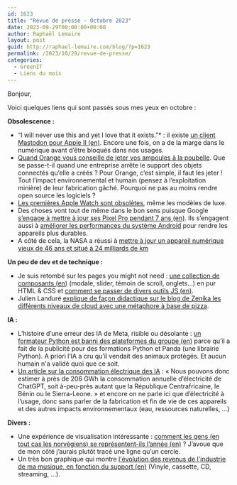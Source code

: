 ```yaml
---
id: 1623
title: "Revue de presse - Octobre 2023"
date: 2023-09-29T00:00:00+00:00
author: Raphaël Lemaire
layout: post
guid: http://raphael-lemaire.com/blog/?p=1623
permalink: /2023/10/29/revue-de-presse/
categories:
  - GreenIT
  - Liens du mois
---
```


Bonjour,

Voici quelques liens qui sont passés sous mes yeux en octobre :

**Obsolescence :** 
* “I will never use this and yet I love that it exists.”* : il existe [un client Mastodon pour Apple II (en)](https://www.colino.net/wordpress/en/mastodon-for-apple-ii/). Encore une fois, on a de la marge dans le numérique avant d’être bloqués dans nos usages.
* [Quand Orange vous conseille de jeter vos ampoules à la poubelle](https://www.frandroid.com/marques/orange/1830761_quand-orange-vous-conseille-de-jeter-vos-ampoules-a-la-poubelle). Que se passe-t-il quand une entreprise arrête le support des objets connectés qu’elle a créés ? Pour Orange, c’est simple, il faut les jeter ! Tout l’impact environnemental et humain (pensez à l’exploitation minière) de leur fabrication gâché. Pourquoi ne pas au moins rendre open source les logiciels ?
* [Les premières Apple Watch sont obsolètes](https://www.bfmtv.com/tech/apple/les-premieres-apple-watch-sont-desormais-obsoletes-le-modele-a-18-000-euros-aussi_AV-202310030390.html), même les modèles de luxe.
* Des choses vont tout de même dans le bon sens puisque Google [s’engage à mettre à jour ses Pixel Pro pendant 7 ans (en)](https://www.theverge.com/2023/10/4/23899900/google-pixel-8-pro-android-updates-7-years-security-features). Ils s’engagent aussi à [améliorer les performances du système Android](https://www.presse-citron.net/voici-comment-android-va-lutter-contre-lobsolescence-des-smartphones/) pour rendre les appareils plus durables.
* A côté de cela, la NASA a réussi à [mettre à jour un appareil numérique vieux de 46 ans et situé à 24 milliards de km](https://www.huffingtonpost.fr/science/video/la-nasa-envoie-a-la-sonde-voyager-1-une-mise-a-jour-46-ans-apres-son-lancement-et-ca-fonctionne_224826.html)

**Un peu de dev et de technique :** 
* Je suis retombé sur les pages you might not need : [une collection de composants (en)](http://youmightnotneedjs.com/) (modale, slider, témoin de scroll, onglets...) en pur HTML & CSS et [comment se passer de divers outils JS (en)](https://youmightnotneed.com/).
* Julien Landuré [explique de façon didactique sur le blog de Zenika les différents niveaux de cloud avec une métaphore à base de pizza](https://blog.zenika.com/2023/10/04/pizza-as-a-service-les-differents-modeles-du-cloud/).

**IA :**
* L’histoire d’une erreur des IA de Meta, risible ou désolante : [un formateur Python est banni des plateformes du groupe (en)](https://lerner.co.il/2023/10/19/im-banned-for-life-from-advertising-on-meta-because-i-teach-python/) parce qu’il a fait de la publicité pour des formations Python et Panda (une librairie Python). A priori l’IA a cru qu’il vendait des animaux protégés. Et aucun humain n'a validé quoi que ce soit.
* [Un article sur la consommation électrique des IA](https://www.revolution-energetique.com/voici-la-consommation-delectricite-phenomenale-de-lintelligence-artificielle/) : « Nous pouvons donc estimer à près de 206 GWh la consommation annuelle d’électricité de ChatGPT, soit à-peu-près autant que la République Centrafricaine, le Bénin ou le Sierra-Leone. » et encore on ne parle ici que d’électricité à l’usage, donc sans parler de la fabrication et fin de vie de ces appareils et des autres impacts environnementaux (eau, ressources naturelles, …)


**Divers :**
* Une expérience de visualisation intéressante : [comment les gens (en tout cas les norvégiens) se représentent-ils l’année (en)](https://nrkbeta.no/2018/01/01/this-is-what-the-year-actually-looks-like/) ? J’avoue que de mon côté j’aurais plutôt tracé une ligne qu’un cercle.
* Un très bon graphique qui montre [l'évolution des revenus de l'industrie de ma musique, en fonction du support (en)](https://www.visualcapitalist.com/music-industry-revenues-by-format/) (Vinyle, cassette, CD, streaming, ...).